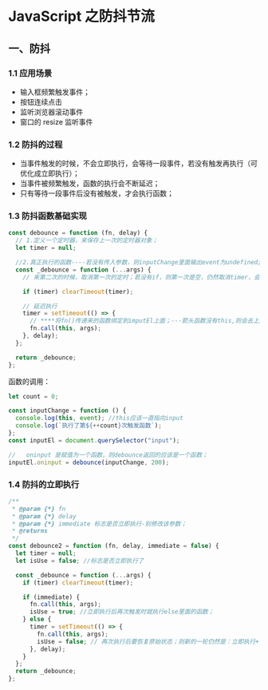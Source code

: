# JavaScript 之防抖节流

## 一、防抖

### 1.1 应用场景

- 输入框频繁触发事件；
- 按钮连续点击
- 监听浏览器滚动事件
- 窗口的 resize 监听事件

### 1.2 防抖的过程

- 当事件触发的时候，不会立即执行，会等待一段事件，若没有触发再执行（可优化成立即执行）；
- 当事件被频繁触发，函数的执行会不断延迟；
- 只有等待一段事件后没有被触发，才会执行函数；

### 1.3 防抖函数基础实现

```javascript
const debounce = function (fn, delay) {
  // 1.定义一个定时器，来保存上一次的定时器对象；
  let timer = null;

  //2.真正执行的函数----若没有传入参数，则inputChange里面输出event为undefined;
  const _debounce = function (...args) {
    // 来第二次的时候，取消第一次的定时；若没有if，则第一次是空，仍然取消timer，会有问题；

    if (timer) clearTimeout(timer);

    // 延迟执行
    timer = setTimeout(() => {
      // ****将fn()传递来的函数绑定到imputEl上面；---箭头函数没有this,则会去上层作用域找，则会
      fn.call(this, args);
    }, delay);
  };

  return _debounce;
};
```

函数的调用：

```javascript
let count = 0;

const inputChange = function () {
  console.log(this, event); //this应该一直指向input
  console.log(`执行了第${++count}次触发函数`);
};
const inputEl = document.querySelector("input");

//   oninput 是赋值为一个函数，则debounce返回的应该是一个函数；
inputEl.oninput = debounce(inputChange, 200);
```

### 1.4 防抖的立即执行

```javascript
/**
 * @param {*} fn
 * @param {*} delay
 * @param {*} immediate 标志是否立即执行-别修改该参数；
 * @returns
 */
const debounce2 = function (fn, delay, immediate = false) {
  let timer = null;
  let isUse = false; //标志是否立即执行了

  const _debounce = function (...args) {
    if (timer) clearTimeout(timer);

    if (immediate) {
      fn.call(this, args);
      isUse = true; //立即执行后再次触发时就执行else里面的函数；
    } else {
      timer = setTimeout(() => {
        fn.call(this, args);
        isUse = false; // 再次执行后要恢复原始状态；则新的一轮仍然是：立即执行+等待时间后执行；
      }, delay);
    }
  };
  return _debounce;
};
```
